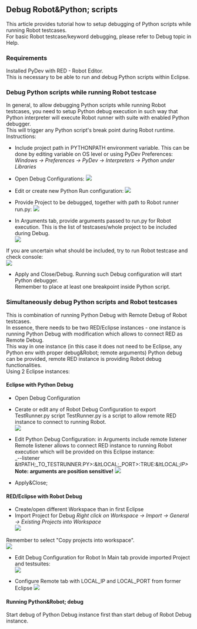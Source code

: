 ## Debug Robot&amp;Python; scripts

This article provides tutorial how to setup debugging of Python scripts while
running Robot testcases.  
For basic Robot testcase/keyword debugging, please refer to Debug topic in
Help.  

### Requirements

Installed PyDev with RED - Robot Editor.  
This is necessary to be able to run and debug Python scripts within Eclipse.  

### Debug Python scripts while running Robot testcase

In general, to allow debugging Python scripts while running Robot testcases,
you need to setup Python debug execution in such way that Python interpreter
will execute Robot runner with suite with enabled Python debugger.  
This will trigger any Python script's break point during Robot runtime.  
Instructions:  
  

  * Include project path in PYTHONPATH environment variable.
This can be done by editing variable on OS level or using PyDev Preferences:  
_Windows -&gt; Preferences -&gt; PyDev -&gt; Interpreters -&gt; Python under
Libraries_  
  

  * Open Debug Configurations:
![](python_red_debug/go_to_debug_conf.png)  
  

  * Edit or create new Python Run configuration:
![](python_red_debug/edit_pyt_deb_conf.png)  
  

  * Provide Project to be debugged, together with path to Robot runner run.py:
![](python_red_debug/pyt_deb_main.png)  
  

  * In Arguments tab, provide arguments passed to run.py for Robot execution.
This is the list of testcases/whole project to be included during Debug.  
![](python_red_debug/pyt_deb_arg.png)  
  
If you are uncertain what should be included, try to run Robot testcase and
check console:  
![](python_red_debug/sample_suite_arg.png)  
  

  * Apply and Close/Debug.
Running such Debug configuration will start Python debugger.  
Remember to place at least one breakpoint inside Python script.

### Simultaneously debug Python scripts and Robot testcases

This is combination of running Python Debug with Remote Debug of Robot
testcases.  
In essence, there needs to be two RED/Eclipse instances - one instance is
running Python Debug with modification which allows to connect RED as Remote
Debug.  
This way in one instance (in this case it does not need to be Eclipse, any
Python env with proper debug&amp;Robot; remote arguments) Python debug can be
provided, remote RED instance is providing Robot debug functionalities.  
Using 2 Eclipse instances:  

#### Eclipse with Python Debug

  * Open Debug Configuration
  * Cerate or edit any of Robot Debug Configuration to export TestRunner.py script
TestRunner.py is a script to allow remote RED instance to connect to running
Robot.  
![](python_red_debug/robot_python_export_deb_scrt.png)

  * Edit Python Debug Configuration: in Arguments include remote listener
Remote listener allows to connect RED instance to running Robot execution
which will be provided on this Eclipse instance:  
_\--listener
&amp;ltPATH;_TO_TESTRUNNER.PY&gt;:&amp;ltLOCAL;_PORT&gt;:TRUE:&amp;ltLOCAL;_IP&gt;_  
**Note: arguments are position sensitive!** ![](python_red_debug/pyth_rob_listener.png)  
  

  * Apply&amp;Close;

#### RED/Eclipse with Robot Debug

  * Create/open different Workspace than in first Eclipse
  * Import Project for Debug
_Right click on Workspace -&gt; Import -&gt; General -&gt; Existing Projects
into Workspace_  
![](python_red_debug/import_project.png)  
  
Remember to select "Copy projects into workspace".  
![](python_red_debug/import_project_copy_into.png)  
  

  * Edit Debug Configuration for Robot
In Main tab provide imported Project and testsuites:  
![](python_red_debug/robot_debug_main.png)  
  

  * Configure Remote tab with LOCAL_IP and LOCAL_PORT from former Eclipse
![](python_red_debug/robot_debug_remote.png)  
  

#### Running Python&amp;Robot; debug

Start debug of Python Debug instance first than start debug of Robot Debug
instance.

